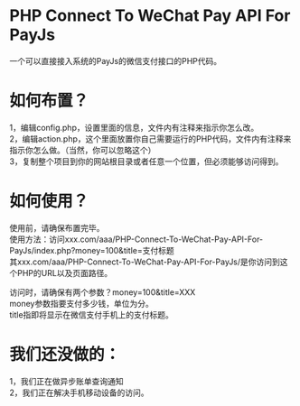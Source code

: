 # PHP Connect To WeChat Pay API For PayJs
一个可以直接接入系统的PayJs的微信支付接口的PHP代码。<br>
# 如何布置？
1，编辑config.php，设置里面的信息，文件内有注释来指示你怎么改。<br>
2，编辑action.php，这个里面放置你自己需要运行的PHP代码，文件内有注释来指示你怎么做。（当然，你可以忽略这个）<br>
3，复制整个项目到你的网站根目录或者任意一个位置，但必须能够访问得到。<br>
# 如何使用？
使用前，请确保布置完毕。<br>
使用方法：访问xxx.com/aaa/PHP-Connect-To-WeChat-Pay-API-For-PayJs/index.php?money=100&title=支付标题<br>
其xxx.com/aaa/PHP-Connect-To-WeChat-Pay-API-For-PayJs/是你访问到这个PHP的URL以及页面路径。<br>

访问时，请确保有两个参数？money=100&title=XXX<br>
money参数指要支付多少钱，单位为分。<br>
title指即将显示在微信支付手机上的支付标题。<br>

# 我们还没做的：
1，我们正在做异步账单查询通知<br>
2，我们正在解决手机移动设备的访问。<br>
